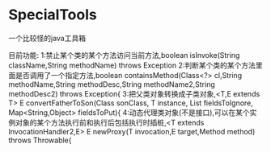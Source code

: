 # SpecialTools
一个比较怪的java工具箱

目前功能:
  1:禁止某个类的某个方法访问当前方法,boolean isInvoke(String className,String methodName) throws Exception
  2:判断某个类的某个方法里面是否调用了一个指定方法,boolean containsMethod(Class<?> cl,String methodName,String methodDesc,String methodName2,String methodDesc2) throws Exception{
  3:把父类对象转换成子类对象,<T,E extends T> E convertFatherToSon(Class<E> sonClass, T instance, List<String> fieldsToIgnore, Map<String,Object> fieldsToPut){
  4:动态代理类对象(不是接口),可以在某个实例对象的某个方法执行前和执行后包括执行时插桩,<T extends InvocationHandler2,E> E newProxy(T invocation,E target,Method method) throws Throwable{
